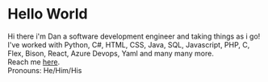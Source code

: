 # Hello World

Hi there i'm Dan a software development engineer and taking things as i go!  
I've worked with Python, C#, HTML, CSS, Java, SQL, Javascript, PHP, C, Flex, Bison, React, Azure Devops, Yaml and many many more.  
Reach me [here](mailto:testertestington940@gmail.com).  
Pronouns: He/Him/His  
